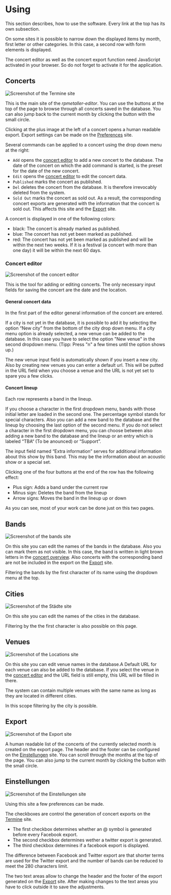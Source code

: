 # Using
This section describes, how to use the software. Every link at the top has its own subsection.

On some sites it is possible to narrow down the displayed items by month, first letter or other categories. In this case, a second row with form elements is displayed.

The concert editor as well as the concert export function need JavaScript activated in your browser. So do not forget to activate it for the application.
## Concerts
![Screenshot of the Termine site](https://raw.githubusercontent.com/klaus-thorres/rpmetaller-editor/main/docs/_images/01-termine.jpeg)

This is the main site of the *rpmetaller-editor*.
You can use the buttons at the top of the page to browse through all concerts saved in the database. You can also jump back to the current month by clicking the button with the small circle.

Clicking at the plus image at the left of a concert opens a human readable export.  Export settings can be made on the [Preferences](#export) site.

Several commands can be applied to a concert using the drop down menu at the right:
* `Add` opens the [concert editor](#concert-editor) to add a new concert to the database. The date of the concert on which the add command is started, is the preset for the date of the new concert.
* `Edit` opens the [concert editor](#concert-editor) to edit the concert data.
* `Published` marks the concert as published.
* `Del` deletes the concert from the database. It is therefore irrevocably deleted from the system.
* `Sold Out` marks the concert as sold out. As a result, the corresponding concert exports are generated with the information that the concert is sold out. This affects this site and the [Export](#export) site.

A concert is displayed in one of the following colors:
* black: The concert is already marked as published.
* blue: The concert has not yet been marked as published. 
* red: The concert has not yet been marked as published and will be within the next two weeks. If it is a festival (a concert with more than one day) it will be within the next 60 days.

### Concert editor
![Screenshot of the concert editor](https://raw.githubusercontent.com/klaus-thorres/rpmetaller-editor/main/docs/_images/07-concert-editor.jpeg)

This is the tool for adding or editing concerts. The only necessary input fields for saving the concert are the date and the location.

#### General concert data
In the first part of the editor general information of the concert are entered.

If a city is not yet in the database, it is possible to add it by selecting the option “New city” from the bottom of the city drop down menu. If a city menu option is already selected, a new venue can be added to the database. In this case you have to select the option "New venue" in the second dropdown menu. (Tipp: Press "n" a few times until the option shows up.)

The new venue input field is automatically shown if you insert a new city. Also by creating new venues you can enter a default url. This will be putted in the URL field when you choose a venue and the URL is not yet set to spare you a few clicks.

#### Concert lineup
Each row represents a band in the lineup.

If you choose a character in the first dropdown menu, bands with those initial letter are loaded in the second one. The percentage symbol stands for special characters. Also you can add a new band to the database and the lineup by choosing the last option of the second menu. If you do not select a character in the first dropdown menu, you can choose between also adding a new band to the database and the lineup or an entry which is labeled “TBA“ (To be anounced) or “Support”.

The input field named “Extra information” serves for additional information about this show by this band. This may be the information about an acoustic show or a special set.

Clicking one of the four buttons at the end of the row has the following effect:
* Plus sign: Adds a band under the current row
* Minus sign: Deletes the band from the lineup
* Arrow signs: Moves the band in the lineup up or down

As you can see, most of your work can be done just on this two pages. 

## Bands
![Screenshot of the bands site](https://raw.githubusercontent.com/klaus-thorres/rpmetaller-editor/main/docs/_images/02-bands.jpeg)

On this site you can edit the names of the bands in the database.
Also you can mark them as not visible. In this case, the band is written in light brown letters in the [concert overview](#concerts). Also concerts with the corresponding band are not be included in the export on the [Export](#export) site.

Filtering the bands by the first character of its name using the dropdown menu at the top.
## Cities
![Screenshot of the Städte site](https://raw.githubusercontent.com/klaus-thorres/rpmetaller-editor/main/docs/_images/03-staedte.jpeg)

On this site you can edit the names of the cities in the database. 

Filtering by the the first character is also possible on this page.
## Venues
![Screenshot of the Locations site](https://raw.githubusercontent.com/klaus-thorres/rpmetaller-editor/main/docs/_images/04-locations.jpeg)

On this site you can edit venue names in the database.A Default URL for each venue can also be added to the database. If you select the venue in the [concert editor](#concert-editor) and the URL field is still empty, this URL will be filled in there.

The system can contain multiple venues with the same name as long as they are located in different cities. 

In this scope filtering by the city is possible.
## Export
![Screenshot of the Export site](https://raw.githubusercontent.com/klaus-thorres/rpmetaller-editor/master/docs/_images/05-export.jpeg)

A human readable list of the concerts of the currently selected month is created on the export page.
The header and the footer can be configured on the [Einstellungen](#einstellungen) site.
You can scroll through the months at the top of the page. You can also jump to the current month by clicking the button with the small circle.
## Einstellungen
![Screenshot of the Einstellungen site](https://raw.githubusercontent.com/klaus-thorres/rpmetaller-editor/master/docs/_images/06-einstellungen.jpeg)

Using this site a few preferences can be made.

The checkboxes are control the generation of concert exports on the [Termine](#termine) site.
* The first checkbox determines whether an @ symbol is generated before every Facebook export.
* The second checkbox determines wether a twitter export is generated.
* The third checkbox determines if a facebook export is displayed.

The difference between Facebook and Twitter export are that shorter terms are used for the Twitter export and the number of bands can be reduced to meet the 280 characters limit.

The two text areas allow to change the header and the footer of the export generated on the [Export](#export) site. After making changes to the text areas you have to click outside it to save the adjustments.
